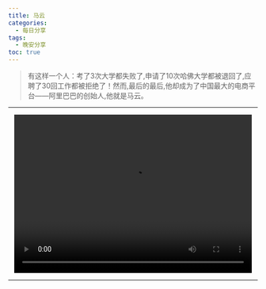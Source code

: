 ```yaml
---
title: 马云
categories:
  - 每日分享
tags:
  - 晚安分享
toc: true 
---
```


> 有这样一个人：考了3次大学都失败了,申请了10次哈佛大学都被退回了,应聘了30回工作都被拒绝了！然而,最后的最后,他却成为了中国最大的电商平台——阿里巴巴的创始人,他就是马云。


---

<p style="text-align:center">
   <video width="480" height="320" controls>
       <source src="/video/06.mp4">
   </video>
</p>


---
